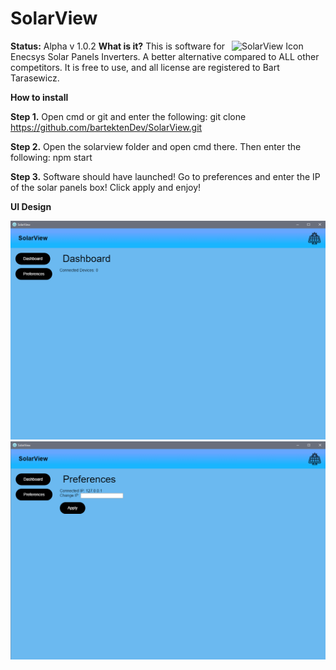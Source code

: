 # SolarView 

**Status:** Alpha v 1.0.2
<img src="http://icons.iconarchive.com/icons/icons8/ios7/256/Industry-Solar-Panel-icon.png" width="150px" align="right" title="SolarView Icon">
**What is it?**
This is software for Enecsys Solar Panels Inverters. A better alternative compared to ALL other competitors.
It is free to use, and all license are registered to Bart Tarasewicz.


**How to install**

**Step 1.** Open cmd or git and enter the following: git clone https://github.com/bartektenDev/SolarView.git

**Step 2.** Open the solarview folder and open cmd there. Then enter the following: npm start

**Step 3.** Software should have launched! Go to preferences and enter the IP of the solar panels box! Click apply and enjoy!

**UI Design**

<img src="/dashview.PNG" width="700px" title="SolarView UI">
<img src="/preferencesview.PNG" width="700px" title="SolarView UI">
